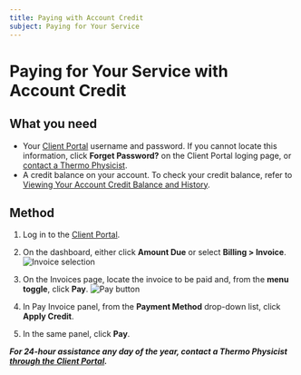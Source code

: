 ```yaml
---
title: Paying with Account Credit
subject: Paying for Your Service
---
```


# Paying for Your Service with Account Credit

## What you need

* Your [Client Portal](https://www.thermo.io/login/) username and password. If you cannot locate this information, click **Forget Password?** on the Client Portal loging page, or [contact a Thermo Physicist](mailto:physicists@thermo.io).
* A credit balance on your account. To check your credit balance, refer to [Viewing Your Account Credit Balance and History](https://www.thermo.io/how-to/client-portal/viewing-your-credit-balance-and-history).

## Method

1. Log in to the [Client Portal](https://www.thermo.io/login/).
2. On the dashboard, either click **Amount Due** or select **Billing > Invoice**.
   ![Invoice selection](https://raw.githubusercontent.com/thermoio/docs/master/images/paying-with-account-credit/2017-11-14_19-14-12.png)

3. On the Invoices page, locate the invoice to be paid and, from the **menu toggle**, click **Pay**. 
   ![Pay button](https://raw.githubusercontent.com/thermoio/docs/master/images/paying-with-account-credit/2017-11-14_19-18-31.png)
   
4. In Pay Invoice panel, from the **Payment Method** drop-down list, click **Apply Credit**.

5. In the same panel, click **Pay**.

**_For 24-hour assistance any day of the year, contact a Thermo Physicist [through the Client Portal](https://core.thermo.io/login/)._**
